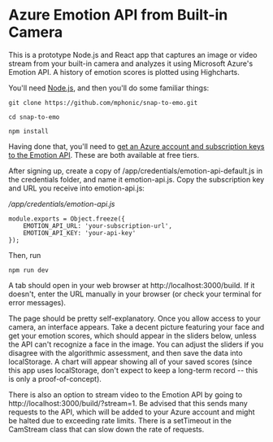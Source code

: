 # Azure Emotion API from Built-in Camera

This is a prototype Node.js and React app that captures an image or video stream from your built-in camera and analyzes it using Microsoft Azure's Emotion API. A history of emotion scores is plotted using Highcharts.

You'll need [Node.js](https://nodejs.org), and then you'll do some familiar things:


```
git clone https://github.com/mphonic/snap-to-emo.git

cd snap-to-emo

npm install
```

Having done that, you'll need to [get an Azure account and subscription keys to the Emotion API](https://azure.microsoft.com/en-us/try/cognitive-services/). These are both available at free tiers.

After signing up, create a copy of /app/credentials/emotion-api-default.js in the credentials folder, and name it emotion-api.js. Copy the subscription key and URL you receive into emotion-api.js:

*/app/credentials/emotion-api.js*
```
module.exports = Object.freeze({
    EMOTION_API_URL: 'your-subscription-url',
    EMOTION_API_KEY: 'your-api-key'
});
```

Then, run

```
npm run dev
```

A tab should open in your web browser at http://localhost:3000/build. If it doesn't, enter the URL manually in your browser (or check your terminal for error messages).

The page should be pretty self-explanatory. Once you allow access to your camera, an interface appears. Take a decent picture featuring your face and get your emotion scores, which should appear in the sliders below, unless the API can't recognize a face in the image. You can adjust the sliders if you disagree with the algorithmic assessment, and then save the data into localStorage. A chart will appear showing all of your saved scores (since this app uses localStorage, don't expect to keep a long-term record -- this is only a proof-of-concept).

There is also an option to stream video to the Emotion API by going to http://localhost:3000/build/?stream=1. Be advised that this sends many requests to the API, which will be added to your Azure account and might be halted due to exceeding rate limits. There is a setTimeout in the CamStream class that can slow down the rate of requests.
